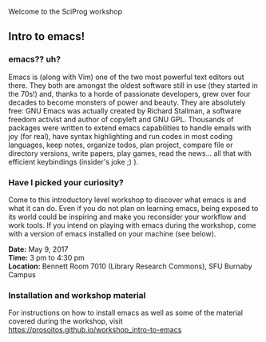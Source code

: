 Welcome to the SciProg workshop
## Intro to emacs!

### emacs?? uh?

Emacs is (along with Vim) one of the two most powerful text editors out there. They both are amongst the oldest software still in use (they started in the 70s!) and, thanks to a horde of passionate developers, grew over four decades to become monsters of power and beauty. They are absolutely free: GNU Emacs was actually created by Richard Stallman, a software freedom activist and author of copyleft and GNU GPL. Thousands of packages were written to extend emacs capabilities to handle emails with joy (for real), have syntax highlighting and run codes in most coding languages, keep notes, organize todos, plan project, compare file or directory versions, write papers, play games, read the news... all that with efficient keybindings (insider's joke ;) ).

### Have I picked your curiosity?

Come to this introductory level workshop to discover what emacs is and what it can do. Even if you do not plan on learning emacs, being exposed to its world could be inspiring and make you reconsider your workflow and work tools. If you intend on playing with emacs during the workshop, come with a version of emacs installed on your machine (see below).

**Date:** May 9, 2017  
**Time:** 3 pm to 4:30 pm  
**Location:** Bennett Room 7010 (Library Research Commons), SFU Burnaby Campus

### Installation and workshop material

For instructions on how to install emacs as well as some of the material covered during the workshop, visit https://prosoitos.github.io/workshop_intro-to-emacs

